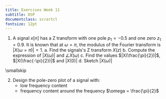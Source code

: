 ```yaml
---
title: Exercises Week 11
subtitle: DSP
documentclass: scrartcl
fontsize: 12pt
---
```


1. A signal $x[n]$ has a Z transform with one pole $p_1 = -0.5$ and one zero $z_1 = 0.9$.
It is known that at $\omega = \pi$, the modulus of the Fourier transform is $|X(\omega=\pi)| = 1$.
    a. Find the signals's Z transform $X(z)$
    b. Compute the expression of $|X(\omega)|$ and $\angle X(\omega)$
    c. Find the values $|X(\frac{\pi}{2})|$, $|X(\frac{-\pi}{2})|$ and $|X(0)|$
    d. Sketch $|X(\omega)|$

\smallskip

2. Design the pole-zero plot of a signal with:
    - low frequency content
    - frequency content around the frequency $\omega = \frac{\pi}{2}$
